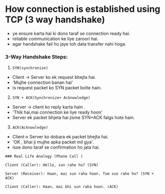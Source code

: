 # How connection is established using TCP (3 way handshake)

- ye ensure karta hai ki dono taraf se connection ready hai.
- reliable communication ke liye zaroori hai.
- agar handshake fail ho jaye toh data transfer nahi hoga.



### 3-Way Handshake Steps:

1. `SYN(synchronize)`
  - Client -> Server ko ek request bhejta hai.
  - 'Mujhe connection banan hai'
  - is request packet ko SYN packet bolte hain.
2. `SYN + ACK(Synchronize+ Acknowledge)`
  - Server -> client ko reply karta hain .
  - 'Thik hai,mai connection ke liye ready hoon'
  - Server ek packet bhjeta hai jisme SYN+ACK falgs hote hain.
3. `ACK(Acknowledge)`
  - Client-> Server ko dobara ek packet bhejta hai.
  - 'OK , bhai ji mujhe apka packet mil gya'.
  - isse dono taraf se confirmation ho jata hai.


  ```
### Real Life Analogy (Phone Call )

Client (Caller): Hello, sun rahe ho? (SYN)

Server (Receiver): Haan, mai sun raha hoon. Tum sun rahe ho? (SYN + ACK)

Client (Caller): Haan, mai bhi sun raha hoon. (ACK)

  ```